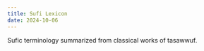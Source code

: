 ```yaml
---
title: Sufi Lexicon
date: 2024-10-06
---
```

Sufic terminology summarized from classical works of tasawwuf.